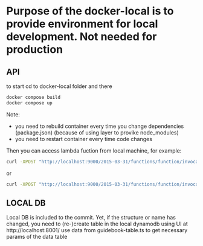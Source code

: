 # Purpose of the docker-local is to provide environment for local development. Not needed for production

## API
to start cd to docker-local folder and there
```bash
docker compose build
docker compose up
```
Note: 
- you need to rebuild container every time you change dependencies (package.json) (because of using layer to provike node_modules)
- you need to restart container every time code changes

Then you can access lambda fuction from local machine, for example:

```bash
curl -XPOST "http://localhost:9000/2015-03-31/functions/function/invocations" -d '{"payload":"hello world!"}'
```
or 
```bash
curl -XPOST "http://localhost:9000/2015-03-31/functions/function/invocations" -d @event-mocks/get-articles.json
```


## LOCAL DB
Local DB is included to the commit.
Yet, if the structure or name has changed, you need to (re-)create table in the local dynamodb using UI at http://localhost:8001/
use data from guidebook-table.ts to get necessary params of the data table